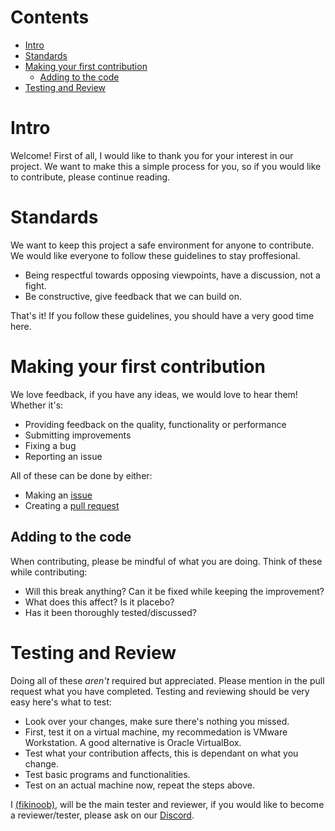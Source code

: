 # Contents

* [Intro](#intro)
* [Standards](#standards)
* [Making your first contribution](#making-your-first-contribution)
  * [Adding to the code](#adding-to-the-code)
* [Testing and Review](#testing-and-review)


# Intro
Welcome! First of all, I would like to thank you for your interest in our project. We want to make this a simple process for you, so if you would like to contribute, please continue reading.

# Standards
We want to keep this project a safe environment for anyone to contribute. We would like everyone to follow these guidelines to stay proffesional. 

- Being respectful towards opposing viewpoints, have a discussion, not a fight.
- Be constructive, give feedback that we can build on.

That's it! If you follow these guidelines, you should have a very good time here.

# Making your first contribution
We love feedback, if you have any ideas, we would love to hear them! Whether it's:
- Providing feedback on the quality, functionality or performance
- Submitting improvements
- Fixing a bug
- Reporting an issue

All of these can be done by either:
- Making an [issue](https://github.com/DuckOS-GitHub/DuckOS/issues/new/choose)
- Creating a [pull request](https://github.com/DuckOS-GitHub/DuckOS/Atlas/pulls)

## Adding to the code
When contributing, please be mindful of what you are doing.
Think of these while contributing:
- Will this break anything? Can it be fixed while keeping the improvement?
- What does this affect? Is it placebo?
- Has it been thoroughly tested/discussed?

# Testing and Review
Doing all of these _aren't_ required but appreciated. Please mention in the pull request what you have completed.
Testing and reviewing should be very easy here's what to test:
- Look over your changes, make sure there's nothing you missed.
- First, test it on a virtual machine, my recommedation is VMware Workstation. A good alternative is Oracle VirtualBox.
- Test what your contribution affects, this is dependant on what you change.
- Test basic programs and functionalities.
- Test on an actual machine now, repeat the steps above.

I [(fikinoob)](https://github.com/fikinoob), will be the main tester and reviewer, if you would like to become a reviewer/tester, please ask on our [Discord](https://dsc.gg/duckos).
